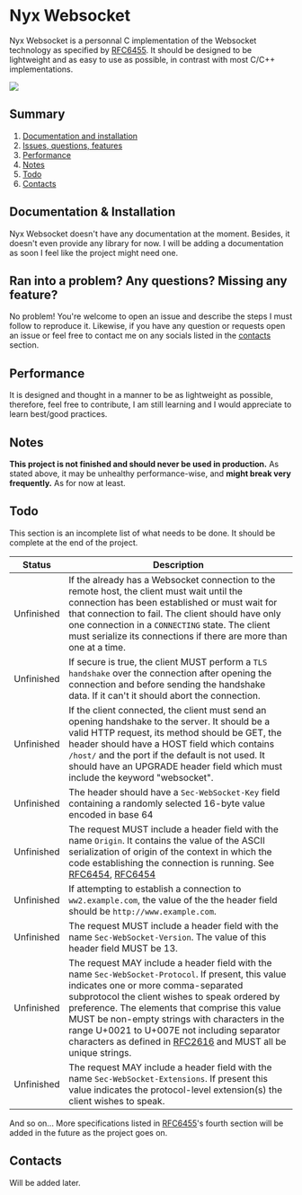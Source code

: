 # Nyx Websocket

Nyx Websocket is a personnal C implementation of the Websocket technology as specified by [RFC6455](https://datatracker.ietf.org/doc/html/rfc6455). It should be designed to be lightweight and as easy to use as possible, in contrast with most C/C++ implementations.

![](https://carbon.now.sh/?bg=rgba%28125%2C197%2C220%2C1%29&t=one-dark&wt=none&l=auto&ds=true&dsyoff=20px&dsblur=68px&wc=true&wa=true&pv=56px&ph=69px&ln=false&fl=1&fm=Fira+Code&fs=14px&lh=144%25&si=false&es=2x&wm=false&code=%2523include%2520%253Cnyx%252Fwebsocket%253E%250A%250Avoid%2520handleData%28Data%2520data%29%2520%257B%250A%2509Do%2520stuff...%250A%257D%250A%250Aint%2520main%28%29%2520%257B%250A%2509websocket%2520nyx%2520%253D%2520createWebsocket%28%29%253B%250A%2509nyx.on%28%27data%27%252C%2520handleData%29%253B%250A%2520%2520%2520%2520%250A%2520%2520%2520%2520return%25201%253B%250A%257D%250A)

## Summary

 1. [Documentation and installation](##-Documentation-&-Installation)
 2. [Issues, questions, features](##-Ran-into-a-problem?-Any-questions?-Missing-any-feature?)
 3. [Performance](##-Performance)
 4. [Notes](##-Notes)
 5. [Todo](##-Todo)
 6. [Contacts](##-Contacts)

## Documentation & Installation
Nyx Websocket doesn't have any documentation at the moment. Besides, it doesn't even provide any library for now. I will be adding a documentation as soon I feel like the project might need one.

## Ran into a problem? Any questions? Missing any feature?
No problem! You're welcome to open an issue and describe the steps I must follow to reproduce it. Likewise, if you have any question or requests open an issue or feel free to contact me on any socials listed in the [contacts](##Contacts) section.


## Performance

It is designed and thought in a manner to be as lightweight as possible, therefore, feel free to contribute, I am still learning and I would appreciate to learn best/good practices.

## Notes

**This project is not finished and should never be used in production.** As stated above, it may be unhealthy performance-wise, and **might break very frequently.** As for now at least.

## Todo

This section is an incomplete list of what needs to be done. It should be complete at the end of the project.

| Status | Description |
|--|--|
| Unfinished | If the already has a Websocket connection to the remote host, the client must wait until the connection has been established or must wait for that connection to fail. The client should have only one connection in a `CONNECTING` state. The client must serialize its connections if there are more than one at a time. |
| Unfinished | If secure is true, the client MUST perform a `TLS handshake` over the connection after opening the connection and before sending the handshake data. If it can't it should abort the connection. |
| Unfinished | If the client connected, the client must send an opening handshake to the server. It should be a valid HTTP request, its method should be GET, the header should have a HOST field which contains `/host/` and the port if the default is not used. It should have an UPGRADE header field which must include the keyword "websocket". |
| Unfinished | The header should have a `Sec-WebSocket-Key` field containing a randomly selected 16-byte value encoded in base 64 |
| Unfinished | The request MUST include a header field with the name `Origin`. It contains the value of the ASCII serialization of origin of the context in which the code establishing the connection is running. See [RFC6454](https://datatracker.ietf.org/doc/html/rfc6454), [RFC6454](https://datatracker.ietf.org/doc/html/rfc6454) |
| Unfinished | If attempting to establish a connection to `ww2.example.com`, the value of the the header field should be `http://www.example.com`. |
| Unfinished | The request MUST include a header field with the name `Sec-WebSocket-Version`.  The value of this header field MUST be 13. |
| Unfinished | The request MAY include a header field with the name `Sec-WebSocket-Protocol`. If present, this value indicates one or more comma-separated subprotocol the client wishes to speak ordered by preference. The elements that comprise this value MUST be non-empty strings with characters in the range U+0021 to U+007E not including separator characters as defined in [RFC2616](https://datatracker.ietf.org/doc/html/rfc2616) and MUST all be unique strings. |
| Unfinished | The request MAY include a header field with the name `Sec-WebSocket-Extensions`. If present this value indicates the protocol-level extension(s) the client wishes to speak. |
 And so on... More specifications listed in [RFC6455](https://datatracker.ietf.org/doc/html/rfc6455)'s fourth section will be added in the future as the project goes on.


## Contacts
 Will be added later.
